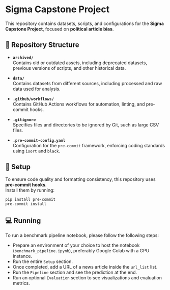 # Sigma Capstone Project

This repository contains datasets, scripts, and configurations for the **Sigma Capstone Project**, focused on **political article bias**.

## 📂 Repository Structure

- **`archived/`**  
  Contains old or outdated assets, including deprecated datasets, previous versions of scripts, and other historical data.

- **`data/`**  
  Contains datasets from different sources, including processed and raw data used for analysis.

- **`.github/workflows/`**  
  Contains GitHub Actions workflows for automation, linting, and pre-commit hooks.

- **`.gitignore`**  
  Specifies files and directories to be ignored by Git, such as large CSV files.

- **`.pre-commit-config.yaml`**  
  Configuration for the `pre-commit` framework, enforcing coding standards using `isort` and `black`.

## 🔧 Setup

To ensure code quality and formatting consistency, this repository uses **pre-commit hooks**.  
Install them by running:

```bash
pip install pre-commit
pre-commit install

```
## 💻 Running

To run a benchmark pipeline notebook, please follow the following steps:
- Prepare an environment of your choice to host the notebook (`benchmark_pipeline.ipynb`), preferably Google Colab with a GPU instance.
- Run the entire `Setup` section.
- Once completed, add a URL of a news article inside the `url_list` list.
- Run the `Pipeline` section and see the prediction at the end.
- Run an optional `Evaluation` section to see visualizations and evaluation metrics.